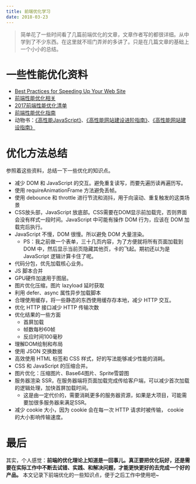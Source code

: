```yaml
---
title: 前端优化学习
date: 2018-03-23
---
```


> 简单花了一些时间看了几篇前端优化的文章，文章作者写的都很详细。从中学到了不少东西。在这里就不班门弄斧的多讲了。只是在几篇文章的基础上一个小小的总结。

# 一些性能优化资料
* [Best Practices for Speeding Up Your Web Site](https://developer.yahoo.com/performance/rules.html)
* [前端性能优化相关](https://github.com/wy-ei/notebook/issues/34)
* [2017前端性能优化清单](https://github.com/Findow-team/Blog/issues/11)
* [前端性能优化指南](https://segmentfault.com/a/1190000003646305)
* 动物书：[《高性能JavaScript》](https://book.douban.com/subject/5362856/)、[《高性能网站建设进阶指南》](https://book.douban.com/subject/4719162/)、[《高性能网站建设指南》](https://book.douban.com/subject/3132277/)

# 优化方法总结
参照着这些资料，总结一下一些优化的知识点。

* 减少 DOM 和 JavaScript 的交互。避免重复读写，而要先遍历读再遍历写。
* 使用 requireAnimationFrame 方法避免丢帧。
* 使用 debounce 和 throttle 进行节流和消抖，用于向滚动、重复触发的这类场景
* CSS放头部，JavaScript 放底部。CSS需要在DOM显示前加载完，否则界面会没有样式一段时间。JavaScript 中可能有操作 DOM 行为，应该在 DOM 加载完后执行。
* JavaScript 不慢，DOM 很慢。所以避免 DOM 大量渲染。
  * PS：我之前做一个表单，三十几页内容，为了方便就将所有页面加载到 DOM 中，然后显示当前页隐藏其他页，卡的飞起。期初还以为是 JavaScript 逻辑计算卡住了呢。
* 代码分包，优先加载核心业务。
* JS 脚本合并
* GPU硬件加速用于图层。
* 图片优化压缩，图片 lazyload 延时获取
* 利用 defer、async 属性异步加载脚本
* 合理使用缓存，将一些静态的东西使用缓存存本地，减少 HTTP 交互。
* 优化 HTTP 接口减少 HTTP 传输次数
* 优化结果的一些方面
  * 首屏加载
  * 帧数每秒60帧
  * 反应时间100毫秒
* 理解DOM绘制和布局
* 使用 JSON 交换数据
* 高效使用 HTML 标签和 CSS 样式，好的写法能够减少性能的消耗。
* CSS 和 JavaScript 的压缩合并。
* 图片优化：压缩图片、Base64图片、Sprite雪碧图
* 服务器渲染 SSR，在服务器端将页面加载完成传给客户端，可以减少首次加载的逻辑处理，加快首屏加载时间。
  * 这是由一定代价的，需要消耗更多的服务器资源，如果是大项目，可能需要加很多服务器来满足SSR。
* 减少 cookie 大小，因为 cookie 会在每一次 HTTP 请求时被传输， cookie 的大小影响传输速度。

# 最后
其实，个人感觉：**前端的优化理论上知道是一回事儿。真正要把优化玩好，还是需要在实际工作中不断去试错、实践、和解决问题，才能更快更好的去完成一个好的产品。**
本文记录下前端优化的一些知识点，便于之后工作中使用吧~